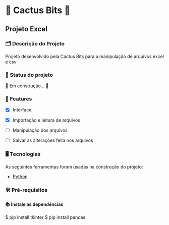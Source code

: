 # 🌵 Cactus Bits 🌵

## Projeto Excel 

### 🗂️ Descrição do Projeto
<p>Projeto desenvolvido pela Cactus Bits para a manipulação de arquivos excel e csv</p>

### 🚀 Status do projeto
<p> 🚧 Em construção... 🚧 </p>


### 📝 Features
- [x] Interface
- [x] Importação e leitura de arquivos
- [ ] Manipulação dos arquivos
- [ ] Salvar as alterações feita nos arquivos


### 🖥️ Tecnologias
As seguintes ferramentas foram usadas na construção do projeto:
- [Python](www.python.org)

### 🛠 Pré-requisitos
#### 📚 Instale as dependências
$ pip install tkinter
$ pip install pandas


